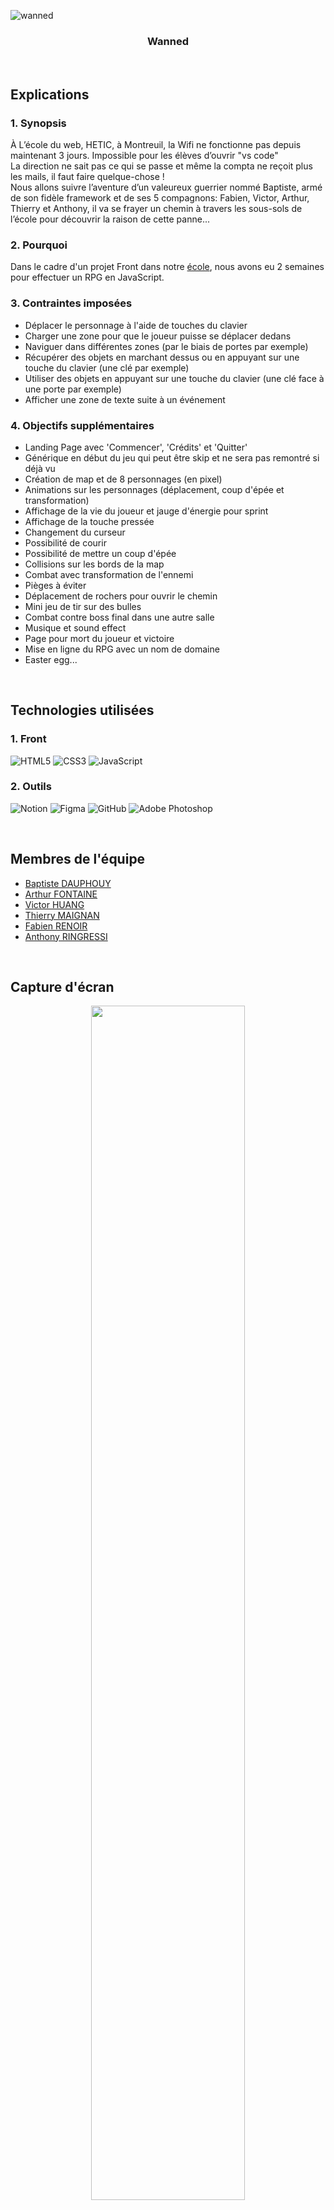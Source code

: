 ![wanned](assets/images/banner-transparent.png)

### <p align="center">Wanned</p>

<br>

## Explications

### 1. Synopsis

À L’école du web, HETIC, à Montreuil, la Wifi ne fonctionne pas depuis maintenant 3 jours. Impossible pour les élèves d’ouvrir "vs code" <br>
La direction ne sait pas ce qui se passe et même la compta ne reçoit plus les mails, il faut faire quelque-chose !<br>
Nous allons suivre l’aventure d’un valeureux guerrier nommé Baptiste, armé de son fidèle framework et de ses 5 compagnons: Fabien, Victor, Arthur, Thierry et Anthony, il va se frayer un chemin à travers les sous-sols de l’école pour découvrir la raison de cette panne...

### 2. Pourquoi

Dans le cadre d'un projet Front dans notre [école](https://www.hetic.net/), nous avons eu 2 semaines pour effectuer un RPG en JavaScript.

### 3. Contraintes imposées

- Déplacer le personnage à l'aide de touches du clavier
- Charger une zone pour que le joueur puisse se déplacer dedans
- Naviguer dans différentes zones (par le biais de portes par exemple)
- Récupérer des objets en marchant dessus ou en appuyant sur une touche du clavier (une clé par exemple)
- Utiliser des objets en appuyant sur une touche du clavier (une clé face à une porte par exemple)
- Afficher une zone de texte suite à un événement

### 4. Objectifs supplémentaires

- Landing Page avec 'Commencer', 'Crédits' et 'Quitter'
- Générique en début du jeu qui peut être skip et ne sera pas remontré si déjà vu
- Création de map et de 8 personnages (en pixel)
- Animations sur les personnages (déplacement, coup d'épée et transformation)
- Affichage de la vie du joueur et jauge d'énergie pour sprint
- Affichage de la touche pressée
- Changement du curseur
- Possibilité de courir
- Possibilité de mettre un coup d'épée
- Collisions sur les bords de la map
- Combat avec transformation de l'ennemi
- Pièges à éviter
- Déplacement de rochers pour ouvrir le chemin
- Mini jeu de tir sur des bulles
- Combat contre boss final dans une autre salle
- Musique et sound effect
- Page pour mort du joueur et victoire
- Mise en ligne du RPG avec un nom de domaine
- Easter egg...

<br>

## Technologies utilisées

### 1. Front

![HTML5](https://img.shields.io/badge/html5-%23E34F26.svg?style=for-the-badge&logo=html5&logoColor=white)
![CSS3](https://img.shields.io/badge/css3-%231572B6.svg?style=for-the-badge&logo=css3&logoColor=white)
![JavaScript](https://img.shields.io/badge/javascript-%23323330.svg?style=for-the-badge&logo=javascript&logoColor=%23F7DF1E)

### 2. Outils

![Notion](https://img.shields.io/badge/Notion-%23000000.svg?style=for-the-badge&logo=notion&logoColor=white)
![Figma](https://img.shields.io/badge/figma-%23F24E1E.svg?style=for-the-badge&logo=figma&logoColor=white)
![GitHub](https://img.shields.io/badge/github-%23121011.svg?style=for-the-badge&logo=github&logoColor=white)
![Adobe Photoshop](https://img.shields.io/badge/adobe%20photoshop-%2331A8FF.svg?style=for-the-badge&logo=adobe%20photoshop&logoColor=white)

<br>

## Membres de l'équipe

- [Baptiste DAUPHOUY](https://github.com/baptistedph)
- [Arthur FONTAINE](https://github.com/arthur-fontaine)
- [Victor HUANG](https://github.com/tralalavico)
- [Thierry MAIGNAN](https://github.com/Nangaim)
- [Fabien RENOIR](https://github.com/Cammyxalot)
- [Anthony RINGRESSI](https://github.com/anthony-rgs)

<br>

## Capture d'écran

<p align="center">
  <img width="70%" src="assets/images/sreenshot.png" />
</p>

<br>

## Inspirations
- Pokémon
- Zelda
- The Binding of Isaac

